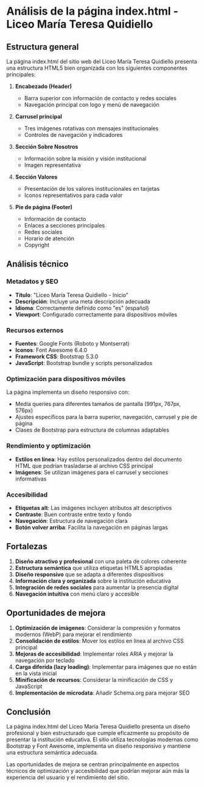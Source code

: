# Análisis de la página index.html - Liceo María Teresa Quidiello

## Estructura general

La página index.html del sitio web del Liceo María Teresa Quidiello presenta una estructura HTML5 bien organizada con los siguientes componentes principales:

1. **Encabezado (Header)**
   - Barra superior con información de contacto y redes sociales
   - Navegación principal con logo y menú de navegación

2. **Carrusel principal**
   - Tres imágenes rotativas con mensajes institucionales
   - Controles de navegación y indicadores

3. **Sección Sobre Nosotros**
   - Información sobre la misión y visión institucional
   - Imagen representativa

4. **Sección Valores**
   - Presentación de los valores institucionales en tarjetas
   - Iconos representativos para cada valor

5. **Pie de página (Footer)**
   - Información de contacto
   - Enlaces a secciones principales
   - Redes sociales
   - Horario de atención
   - Copyright

## Análisis técnico

### Metadatos y SEO

- **Título**: "Liceo María Teresa Quidiello - Inicio"
- **Descripción**: Incluye una meta descripción adecuada
- **Idioma**: Correctamente definido como "es" (español)
- **Viewport**: Configurado correctamente para dispositivos móviles

### Recursos externos

- **Fuentes**: Google Fonts (Roboto y Montserrat)
- **Iconos**: Font Awesome 6.4.0
- **Framework CSS**: Bootstrap 5.3.0
- **JavaScript**: Bootstrap bundle y scripts personalizados

### Optimización para dispositivos móviles

La página implementa un diseño responsivo con:

- Media queries para diferentes tamaños de pantalla (991px, 767px, 576px)
- Ajustes específicos para la barra superior, navegación, carrusel y pie de página
- Clases de Bootstrap para estructura de columnas adaptables

### Rendimiento y optimización

- **Estilos en línea**: Hay estilos personalizados dentro del documento HTML que podrían trasladarse al archivo CSS principal
- **Imágenes**: Se utilizan imágenes para el carrusel y secciones informativas

### Accesibilidad

- **Etiquetas alt**: Las imágenes incluyen atributos alt descriptivos
- **Contraste**: Buen contraste entre texto y fondo
- **Navegación**: Estructura de navegación clara
- **Botón volver arriba**: Facilita la navegación en páginas largas

## Fortalezas

1. **Diseño atractivo y profesional** con una paleta de colores coherente
2. **Estructura semántica** que utiliza etiquetas HTML5 apropiadas
3. **Diseño responsivo** que se adapta a diferentes dispositivos
4. **Información clara y organizada** sobre la institución educativa
5. **Integración de redes sociales** para aumentar la presencia digital
6. **Navegación intuitiva** con menú claro y accesible

## Oportunidades de mejora

1. **Optimización de imágenes**: Considerar la compresión y formatos modernos (WebP) para mejorar el rendimiento
2. **Consolidación de estilos**: Mover los estilos en línea al archivo CSS principal
3. **Mejoras de accesibilidad**: Implementar roles ARIA y mejorar la navegación por teclado
4. **Carga diferida (lazy loading)**: Implementar para imágenes que no están en la vista inicial
5. **Minificación de recursos**: Considerar la minificación de CSS y JavaScript
6. **Implementación de microdata**: Añadir Schema.org para mejorar SEO

## Conclusión

La página index.html del Liceo María Teresa Quidiello presenta un diseño profesional y bien estructurado que cumple eficazmente su propósito de presentar la institución educativa. El sitio utiliza tecnologías modernas como Bootstrap y Font Awesome, implementa un diseño responsivo y mantiene una estructura semántica adecuada.

Las oportunidades de mejora se centran principalmente en aspectos técnicos de optimización y accesibilidad que podrían mejorar aún más la experiencia del usuario y el rendimiento del sitio.
